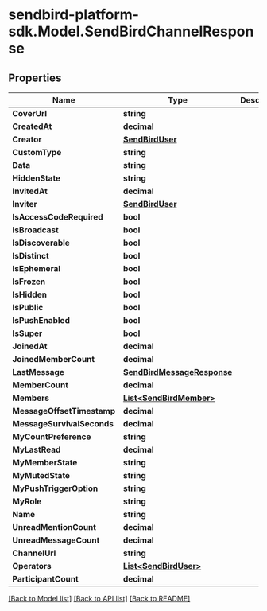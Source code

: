 
# sendbird-platform-sdk.Model.SendBirdChannelResponse

## Properties

Name | Type | Description | Notes
------------ | ------------- | ------------- | -------------
**CoverUrl** | **string** |  | [optional] 
**CreatedAt** | **decimal** |  | [optional] 
**Creator** | [**SendBirdUser**](SendBirdUser.md) |  | [optional] 
**CustomType** | **string** |  | [optional] 
**Data** | **string** |  | [optional] 
**HiddenState** | **string** |  | [optional] 
**InvitedAt** | **decimal** |  | [optional] 
**Inviter** | [**SendBirdUser**](SendBirdUser.md) |  | [optional] 
**IsAccessCodeRequired** | **bool** |  | [optional] 
**IsBroadcast** | **bool** |  | [optional] 
**IsDiscoverable** | **bool** |  | [optional] 
**IsDistinct** | **bool** |  | [optional] 
**IsEphemeral** | **bool** |  | [optional] 
**IsFrozen** | **bool** |  | [optional] 
**IsHidden** | **bool** |  | [optional] 
**IsPublic** | **bool** |  | [optional] 
**IsPushEnabled** | **bool** |  | [optional] 
**IsSuper** | **bool** |  | [optional] 
**JoinedAt** | **decimal** |  | [optional] 
**JoinedMemberCount** | **decimal** |  | [optional] 
**LastMessage** | [**SendBirdMessageResponse**](SendBirdMessageResponse.md) |  | [optional] 
**MemberCount** | **decimal** |  | [optional] 
**Members** | [**List&lt;SendBirdMember&gt;**](SendBirdMember.md) |  | [optional] 
**MessageOffsetTimestamp** | **decimal** |  | [optional] 
**MessageSurvivalSeconds** | **decimal** |  | [optional] 
**MyCountPreference** | **string** |  | [optional] 
**MyLastRead** | **decimal** |  | [optional] 
**MyMemberState** | **string** |  | [optional] 
**MyMutedState** | **string** |  | [optional] 
**MyPushTriggerOption** | **string** |  | [optional] 
**MyRole** | **string** |  | [optional] 
**Name** | **string** |  | [optional] 
**UnreadMentionCount** | **decimal** |  | [optional] 
**UnreadMessageCount** | **decimal** |  | [optional] 
**ChannelUrl** | **string** |  | [optional] 
**Operators** | [**List&lt;SendBirdUser&gt;**](SendBirdUser.md) |  | [optional] 
**ParticipantCount** | **decimal** |  | [optional] 

[[Back to Model list]](../README.md#documentation-for-models)
[[Back to API list]](../README.md#documentation-for-api-endpoints)
[[Back to README]](../README.md)

